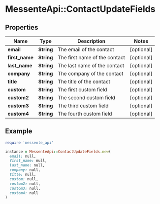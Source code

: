 # MessenteApi::ContactUpdateFields

## Properties

| Name | Type | Description | Notes |
| ---- | ---- | ----------- | ----- |
| **email** | **String** | The email of the contact | [optional] |
| **first_name** | **String** | The first name of the contact | [optional] |
| **last_name** | **String** | The last name of the contact | [optional] |
| **company** | **String** | The company of the contact | [optional] |
| **title** | **String** | The title of the contact | [optional] |
| **custom** | **String** | The first custom field | [optional] |
| **custom2** | **String** | The second custom field | [optional] |
| **custom3** | **String** | The third custom field | [optional] |
| **custom4** | **String** | The fourth custom field | [optional] |

## Example

```ruby
require 'messente_api'

instance = MessenteApi::ContactUpdateFields.new(
  email: null,
  first_name: null,
  last_name: null,
  company: null,
  title: null,
  custom: null,
  custom2: null,
  custom3: null,
  custom4: null
)
```


